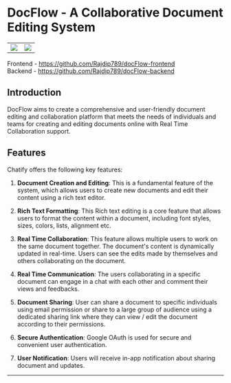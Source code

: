 # DocFlow - A Collaborative Document Editing System

<table>
  <tr>
    <td valign="top"><img src="https://github.com/Rajdip789/DocFlow/assets/68291593/22340929-da0c-47c5-8791-0fd2ba2b2c4d" alter="Landing Page"/></td>
    <td valign="top"><img src="https://github.com/Rajdip789/DocFlow/assets/68291593/17131c08-ea5e-46f8-bf2a-8e12068d6deb" alter="Editor Page"/></td>
  </tr>
</table>

Frontend - https://github.com/Rajdip789/docFlow-frontend <br>
Backend - https://github.com/Rajdip789/docFlow-backend

## Introduction

DocFlow aims to create a comprehensive and user-friendly document editing and collaboration platform that meets the needs of individuals and teams for creating and editing documents online with Real Time Collaboration support.

## Features

Chatify offers the following key features:

1. **Document Creation and Editing**: This is a fundamental feature of the system, which allows users to create new documents and edit their content using a rich text editor.

2. **Rich Text Formatting**: This Rich text editing is a core feature that allows users to format the content within a document, including font styles, sizes, colors, lists, alignment etc.

3. **Real Time Collaboration**: This feature allows multiple users to work on the same document together. The document's content is dynamically updated in real-time. Users can see the edits made by themselves and others collaborating on the document.

4. **Real Time Communication**: The users collaborating in a specific document can engage in a chat with each other and comment their views and feedbacks.

5. **Document Sharing**: User can share a document to specific individuals using email permission or share to a large group of audience using a dedicated sharing link where they can view / edit the document according to their permissions. 

6. **Secure Authentication**: Google OAuth is used for secure and convenient user authentication.

7. **User Notification**: Users will receive in-app notification about sharing document and updates.
   
---

